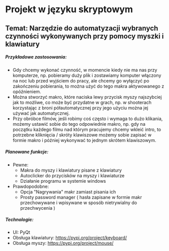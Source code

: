 # Projekt w języku skryptowym
## Temat: Narzędzie do automatyzacji wybranych czynności wykonywanych przy pomocy myszki i klawiatury
##### Przykładowe zastosowania:
* Gdy chcemy wykonać czynność, w momencie kiedy nie ma nas przy komputerze, np. pobieramy duży plik i zostawiamy komputer włączony na noc lub przed wyjściem do pracy, ale chcemy go wyłączyć po zakończeniu pobierania, to można użyć do tego makra aktywowanego z opóźnieniem.
* Można stworzyć makro, które naciska lewy przycisk myszy najszybciej jak to możliwe, co może być przydatne w grach, np. w shooterach korzystając z broni półautomatycznej przy jego użyciu można jej używać jak automatycznej.
* Przy obróbce filmów, jeśli robimy coś często i wymaga to dużo klikania, możemy ustawić sobie do tego odpowiednie makro, np. gdy na początku każdego filmu nad którym pracujemy chcemy wkleić intro, to potrzebne kliknięcia / skróty klawiszowe możemy sobie zapisać w formie makro i później wykonywać to jednym skrótem klawiszowym.
##### Planowane funkcje:
* Pewne:
  * Makra do myszy i klawiatury pisane z klawiatury
  * Autoclicker do przycisków na myszy i klawiaturze
  * Działanie programu w systemie windows
* Prawdopodobne:
  * Opcja "Nagrywania" makr zamiast pisania ich
  * Prosty password manager ( hasła zapisane w formie makr przechowywane i wpisywane w sposób nietrywialny do przechwycenia )

##### Technologie:
* UI: PyQt
* Obsługa klawiatury: https://pypi.org/project/keyboard/
* Obsługa myszy: https://pypi.org/project/mouse/

